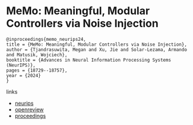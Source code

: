 # MeMo: Meaningful, Modular Controllers via Noise Injection

```
@inproceedings{memo_neurips24,
title = {MeMo: Meaningful, Modular Controllers via Noise Injection},
author = {Tjandrasuwita, Megan and Xu, Jie and Solar-Lezama, Armando and Matusik, Wojciech},
booktitle = {Advances in Neural Information Processing Systems (NeurIPS)},
pages = {18729--18757},
year = {2024}
}
```

links
- [neurips](https://nips.cc/Conferences/2024/Schedule?showEvent=96605)
- [openreview](https://openreview.net/forum?id=5DJBBACqim)
- [proceedings](https://papers.nips.cc//paper_files/paper/2024/hash/21912f7057935149fa58408ee8cb460e-Abstract-Conference.html)
